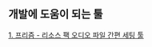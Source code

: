 ## 개발에 도움이 되는 툴

[1. 프리즘 - 리소스 팩 오디오 파일 간편 세팅 툴](https://www.dropbox.com/scl/fi/m5oou9osbnc57ooqelg7k/Converter.zip?rlkey=kjsdmd6mq9trw0ebkf7oarj22&st=pid73zg5&dl=1)
